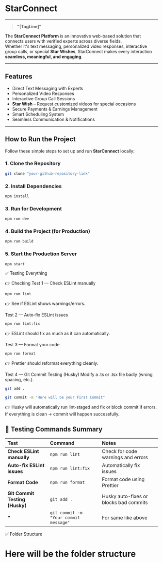 # StarConnect

---

> **"[TagLine]"**

The **StarConnect Platform** is an innovative web-based solution that connects users with verified experts across diverse fields.  
Whether it's text messaging, personalized video responses, interactive group calls, or special **Star Wishes**, StarConnect makes every interaction **seamless, meaningful, and engaging**.

---

## Features

- Direct Text Messaging with Experts
- Personalized Video Responses
- Interactive Group Call Sessions
- **Star Wish** – Request customized videos for special occasions
- Secure Payments & Earnings Management
- Smart Scheduling System
- Seamless Communication & Notifications

---

## How to Run the Project

Follow these simple steps to set up and run **StarConnect** locally:

### 1. Clone the Repository

```bash
git clone "your-github-repository-link"
```

### 2. Install Dependencies

```bash
npm install
```

### 3. Run for Development

```bash
npm run dev
```

### 4. Build the Project (for Production)

```bash
npm run build
```

### 5. Start the Production Server

```bash
npm start
```

✅ Testing Everything

👉 Checking
Test 1 — Check ESLint manually

```bash
npm run lint
```

👉 See if ESLint shows warnings/errors.

Test 2 — Auto-fix ESLint issues

```bash
npm run lint:fix
```

👉 ESLint should fix as much as it can automatically.

Test 3 — Format your code

```bash
npm run format
```

👉 Prettier should reformat everything cleanly.

Test 4 — Git Commit Testing (Husky)
Modify a .ts or .tsx file badly (wrong spacing, etc.).

```bash
git add .

git commit -m "Here will be your First Commit"
```

👉 Husky will automatically run lint-staged and fix or block commit if errors.
If everything is clean → commit will happen successfully.

## 🎯 Testing Commands Summary

| Test                           | Command                               | Notes                                  |
| :----------------------------- | :------------------------------------ | :------------------------------------- |
| **Check ESLint manually**      | `npm run lint`                        | Check for code warnings and errors     |
| **Auto-fix ESLint issues**     | `npm run lint:fix`                    | Automatically fix issues               |
| **Format Code**                | `npm run format`                      | Format code using Prettier             |
| **Git Commit Testing (Husky)** | `git add .`                           | Husky auto-fixes or blocks bad commits |
| **"**                          | `git commit -m "Your commit message"` | For same like above                    |

✅ Folder Structure

# Here will be the folder structure
